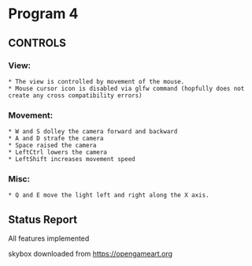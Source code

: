 
Program 4
=====

## CONTROLS ##

### View: ###
    * The view is controlled by movement of the mouse.
    * Mouse cursor icon is disabled via glfw command (hopfully does not create any cross compatibility errors)

### Movement: ###
    * W and S dolley the camera forward and backward
    * A and D strafe the camera
    * Space raised the camera
    * LeftCtrl lowers the camera
    * LeftShift increases movement speed

### Misc: ###
    * Q and E move the light left and right along the X axis.


## Status Report ##
All features implemented

skybox downloaded from https://opengameart.org